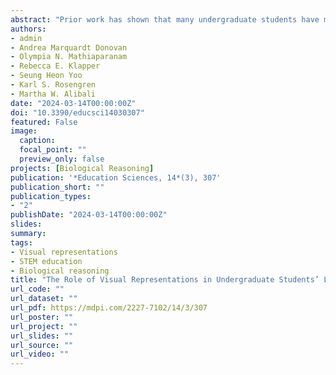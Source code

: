 ```yaml
---
abstract: "Prior work has shown that many undergraduate students have misconceptions about genetic inheritance, even after they take genetics courses. Visual representations, such as pedigree diagrams, are commonly used in genetics instruction, and they help students quickly visualize the phenotypes of multiple generations. In Study 1, we examined whether presenting a pedigree diagram of a wolf’s eye color in a rich and realistic manner (i.e., with rich perceptual images that resemble real animals) or in an abstract manner (i.e., with circles and squares representing animals) would help undergraduates learn from a brief, online lesson on inheritance of the wolf’s eye color, and whether they would transfer what they learned when reasoning about eye color in other species (near transfer) and other traits in other species (mid- and far transfer). Counter to our hypothesis, students transferred more with the rich diagram. In Study 2, we compared the rich diagram from Study 1 to a perceptually bland diagram (i.e., with color and textural features removed). There were no differences in students’ learning or transfer between the diagrams. These results suggest that realistic elements that are attention grabbing and easily interpretable by students can be beneficial for transfer in online lessons."
authors:
- admin
- Andrea Marquardt Donovan
- Olympia N. Mathiaparanam
- Rebecca E. Klapper
- Seung Heon Yoo
- Karl S. Rosengren
- Martha W. Alibali
date: "2024-03-14T00:00:00Z"
doi: "10.3390/educsci14030307"
featured: False
image:
  caption: 
  focal_point: ""
  preview_only: false
projects: [Biological Reasoning]
publication: '*Education Sciences, 14*(3), 307'
publication_short: ""
publication_types:
- "2"
publishDate: "2024-03-14T00:00:00Z"
slides: 
summary: 
tags:
- Visual representations
- STEM education
- Biological reasoning
title: "The Role of Visual Representations in Undergraduate Students’ Learning about Genetic Inheritance"
url_code: ""
url_dataset: ""
url_pdf: https://mdpi.com/2227-7102/14/3/307
url_poster: ""
url_project: ""
url_slides: ""
url_source: ""
url_video: ""
---
```

